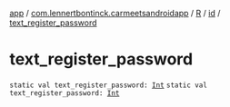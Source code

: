 [app](../../../index.md) / [com.lennertbontinck.carmeetsandroidapp](../../index.md) / [R](../index.md) / [id](index.md) / [text_register_password](./text_register_password.md)

# text_register_password

`static val text_register_password: `[`Int`](https://kotlinlang.org/api/latest/jvm/stdlib/kotlin/-int/index.html)
`static val text_register_password: `[`Int`](https://kotlinlang.org/api/latest/jvm/stdlib/kotlin/-int/index.html)